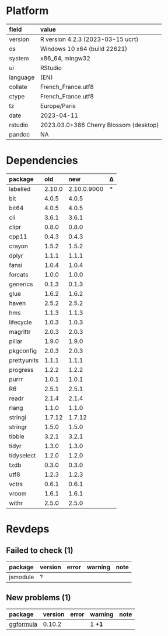 # Platform

|field    |value                                  |
|:--------|:--------------------------------------|
|version  |R version 4.2.3 (2023-03-15 ucrt)      |
|os       |Windows 10 x64 (build 22621)           |
|system   |x86_64, mingw32                        |
|ui       |RStudio                                |
|language |(EN)                                   |
|collate  |French_France.utf8                     |
|ctype    |French_France.utf8                     |
|tz       |Europe/Paris                           |
|date     |2023-04-11                             |
|rstudio  |2023.03.0+386 Cherry Blossom (desktop) |
|pandoc   |NA                                     |

# Dependencies

|package     |old    |new         |Δ  |
|:-----------|:------|:-----------|:--|
|labelled    |2.10.0 |2.10.0.9000 |*  |
|bit         |4.0.5  |4.0.5       |   |
|bit64       |4.0.5  |4.0.5       |   |
|cli         |3.6.1  |3.6.1       |   |
|clipr       |0.8.0  |0.8.0       |   |
|cpp11       |0.4.3  |0.4.3       |   |
|crayon      |1.5.2  |1.5.2       |   |
|dplyr       |1.1.1  |1.1.1       |   |
|fansi       |1.0.4  |1.0.4       |   |
|forcats     |1.0.0  |1.0.0       |   |
|generics    |0.1.3  |0.1.3       |   |
|glue        |1.6.2  |1.6.2       |   |
|haven       |2.5.2  |2.5.2       |   |
|hms         |1.1.3  |1.1.3       |   |
|lifecycle   |1.0.3  |1.0.3       |   |
|magrittr    |2.0.3  |2.0.3       |   |
|pillar      |1.9.0  |1.9.0       |   |
|pkgconfig   |2.0.3  |2.0.3       |   |
|prettyunits |1.1.1  |1.1.1       |   |
|progress    |1.2.2  |1.2.2       |   |
|purrr       |1.0.1  |1.0.1       |   |
|R6          |2.5.1  |2.5.1       |   |
|readr       |2.1.4  |2.1.4       |   |
|rlang       |1.1.0  |1.1.0       |   |
|stringi     |1.7.12 |1.7.12      |   |
|stringr     |1.5.0  |1.5.0       |   |
|tibble      |3.2.1  |3.2.1       |   |
|tidyr       |1.3.0  |1.3.0       |   |
|tidyselect  |1.2.0  |1.2.0       |   |
|tzdb        |0.3.0  |0.3.0       |   |
|utf8        |1.2.3  |1.2.3       |   |
|vctrs       |0.6.1  |0.6.1       |   |
|vroom       |1.6.1  |1.6.1       |   |
|withr       |2.5.0  |2.5.0       |   |

# Revdeps

## Failed to check (1)

|package  |version |error |warning |note |
|:--------|:-------|:-----|:-------|:----|
|jsmodule |?       |      |        |     |

## New problems (1)

|package   |version |error |warning  |note |
|:---------|:-------|:-----|:--------|:----|
|[ggformula](problems.md#ggformula)|0.10.2  |      |1 __+1__ |     |

